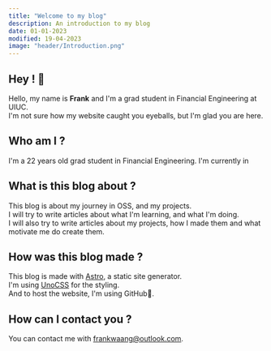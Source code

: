 ```yaml
---
title: "Welcome to my blog"
description: An introduction to my blog
date: 01-01-2023
modified: 19-04-2023
image: "header/Introduction.png"
---
```


## Hey ! 👋

Hello, my name is **Frank** and I'm a grad student in Financial Engineering at UIUC. <br>
I'm not sure how my website caught you eyeballs, but I'm glad you are here.

## Who am I ?

I'm a 22 years old grad student in Financial Engineering. I'm currently in 

## What is this blog about ?

This blog is about my journey in OSS, and my projects. <br>
I will try to write articles about what I'm learning, and what I'm doing. <br>
I will also try to write articles about my projects, how I made them and what motivate me do create them.

## How was this blog made ?

This blog is made with [Astro](https://astro.build/), a static site generator. <br>
I'm using [UnoCSS](https://unocss.dev/) for the styling. <br>
And to host the website, I'm using GitHub🫡.

## How can I contact you ?

You can contact me with [frankwaang@outlook.com](frankwaang@outlook.com). <br>
